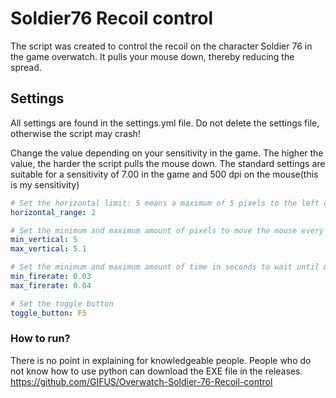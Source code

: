 # Soldier76 Recoil control
The script was created to control the recoil on the character Soldier 76 in the game overwatch. It pulls your mouse down, thereby reducing the spread.

## Settings
All settings are found in the settings.yml file. Do not delete the settings file, otherwise the script may crash!

Change the value depending on your sensitivity in the game. The higher the value, the harder the script pulls the mouse down.
The standard settings are suitable for a sensitivity of 7.00 in the game and 500 dpi on the mouse(this is my sensitivity)
```yml
# Set the horizontal limit: 5 means a maximum of 5 pixels to the left or to the right every shot
horizontal_range: 2

# Set the minimum and maximum amount of pixels to move the mouse every shot
min_vertical: 5
max_vertical: 5.1

# Set the minimum and maximum amount of time in seconds to wait until moving the mouse again
min_firerate: 0.03
max_firerate: 0.04

# Set the toggle button
toggle_button: F5
```

### How to run?
There is no point in explaining for knowledgeable people. 
People who do not know how to use python can download the EXE file in the releases. https://github.com/GIFUS/Overwatch-Soldier-76-Recoil-control
